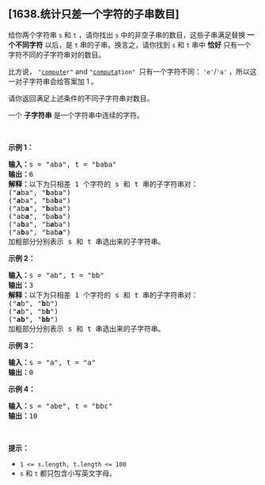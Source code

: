## [1638.统计只差一个字符的子串数目]
<p>给你两个字符串&nbsp;<code>s</code> 和&nbsp;<code>t</code>&nbsp;，请你找出 <code>s</code>&nbsp;中的非空子串的数目，这些子串满足替换 <strong>一个不同字符</strong>&nbsp;以后，是 <code>t</code>&nbsp;串的子串。换言之，请你找到 <code>s</code>&nbsp;和 <code>t</code>&nbsp;串中 <strong>恰好</strong>&nbsp;只有一个字符不同的子字符串对的数目。</p>

<p>比方说，&nbsp;<code>"<u>compute</u>r"</code>&nbsp;and&nbsp;<code>"<u>computa</u>tion"&nbsp;</code>只有一个字符不同：&nbsp;<code>'e'</code>/<code>'a'</code>&nbsp;，所以这一对子字符串会给答案加 1 。</p>

<p>请你返回满足上述条件的不同子字符串对数目。</p>

<p>一个 <strong>子字符串</strong>&nbsp;是一个字符串中连续的字符。</p>

<p>&nbsp;</p>

<p><strong>示例 1：</strong></p>

<pre>
<b>输入：</b>s = "aba", t = "baba"
<b>输出：</b>6
<strong>解释：</strong>以下为只相差 1 个字符的 s 和 t 串的子字符串对：
("<strong>a</strong>ba", "<strong>b</strong>aba")
("<strong>a</strong>ba", "ba<strong>b</strong>a")
("ab<strong>a</strong>", "<strong>b</strong>aba")
("ab<strong>a</strong>", "ba<strong>b</strong>a")
("a<strong>b</strong>a", "b<strong>a</strong>ba")
("a<strong>b</strong>a", "bab<strong>a</strong>")
加粗部分分别表示 s 和 t 串选出来的子字符串。
</pre>
<strong>示例 2：</strong>

<pre>
<b>输入：</b>s = "ab", t = "bb"
<b>输出：</b>3
<strong>解释：</strong>以下为只相差 1 个字符的 s 和 t 串的子字符串对：
("<strong>a</strong>b", "<strong>b</strong>b")
("<strong>a</strong>b", "b<strong>b</strong>")
("<strong>ab</strong>", "<strong>bb</strong>")
加粗部分分别表示 s 和 t 串选出来的子字符串。
</pre>
<strong>示例 3：</strong>

<pre>
<b>输入：</b>s = "a", t = "a"
<b>输出：</b>0
</pre>

<p><strong>示例 4：</strong></p>

<pre>
<b>输入：</b>s = "abe", t = "bbc"
<b>输出：</b>10
</pre>

<p>&nbsp;</p>

<p><strong>提示：</strong></p>

<ul>
	<li><code>1 &lt;= s.length, t.length &lt;= 100</code></li>
	<li><code>s</code> 和&nbsp;<code>t</code>&nbsp;都只包含小写英文字母。</li>
</ul>
